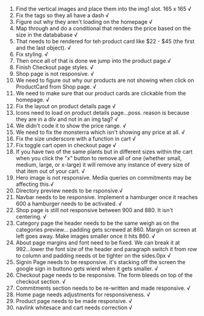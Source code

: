 1.  Find the vertical images and place them into the img1 slot. 165 x 165 √
2.  Fix the tags so they all have a dash √
3.  Figure out why they aren't loading on the homepage √
4.  Map through and do a conditional that renders the price based on the size in the datababase √
5.  That needs to be rendered for teh product card like $22 - $45 (the first and the last object). √
6.  Fix styling. √
7.  Then once all of that is done we jump into the product page.√
8.  Finish Checkout page styles. √
9.  Shop page is not responsive. √
10. We need to figure out why our products are not showing when click on ProductCard from Shop page. √
11. We need to make sure that our product cards are clickable from the homepage. √
12. Fix the layout on product details page √
13. Icons need to load on product details page...poss. reason is because they are in a div and not in an img tag? √
14. We didn't code it to show the price range. √
15. We need to fix the monsterra which isn't showing any price at all. √
16. Fix the size underscore with a function in cart √
17. Fix toggle cart open in checkout page √
18. If you have two of the same plants but in different sizes within the cart when you click the "x" button to remove all of one (whether small, medium, large, or x-large) it will remove any instance of every size of that item out of your cart. √
19. Hero image is not responsive. Media queries on commitments may be affecting this.√
20. Directory preview needs to be rsponsive.√
21. Navbar needs to be responsive. Implement a hamburger once it reaches 600 a hamburger needs to be activated. √
22. Shop page is still not responsive between 900 and 880. It isn't centering. √
23. Category page the header needs to be the same weigh as on the categories preview... padding gets screwed at 860. Margin on screen at left goes away. Make images smaller once it hits 860. √
24. About page margins and font need to be fixed. We can break it at 992...lower the font size of the header and paragraph switch it from row to column and padding needs ot be tighter on the sides.0px √
25. Signin Page needs to be responsive. it's stacking off the screen the google sign in buttono gets wierd when it gets smaller. √
26. Checkout page needs to be responsive. The form bleeds on top of the checkout section. √
27. Commitments section needs to be re-written and made responsive. √
28. Home page needs adjustments for responsiveness. √
29. Product page needs to be made responsive. √
30. navlink whitesace and cart needs correction √
